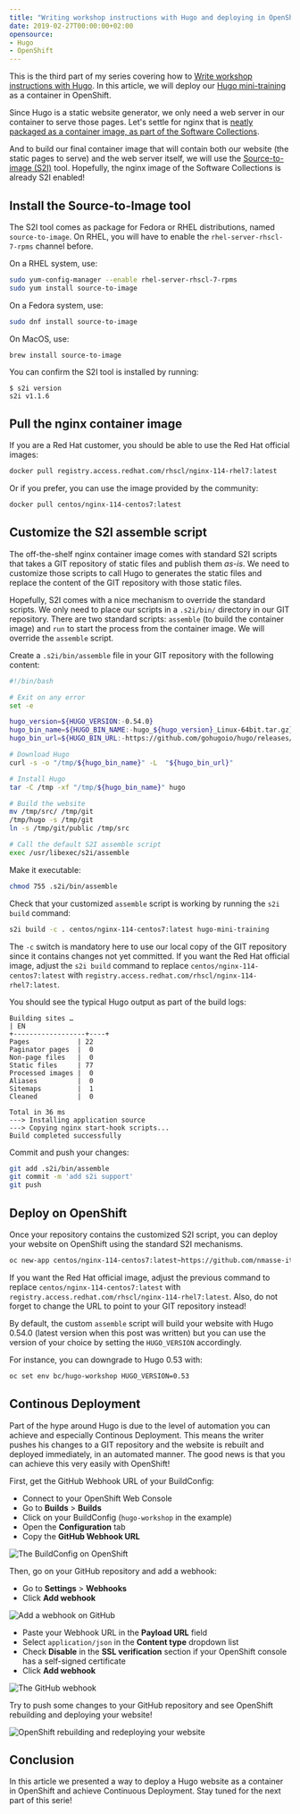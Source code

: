 ```yaml
---
title: "Writing workshop instructions with Hugo and deploying in OpenShift"
date: 2019-02-27T00:00:00+02:00
opensource: 
- Hugo
- OpenShift
---
```


This is the third part of my series covering how to
[Write workshop instructions with Hugo](../writing-workshop-instructions-with-hugo/). In this article, we will deploy our [Hugo mini-training](https://github.com/nmasse-itix/hugo-workshop/) as a container in OpenShift.

<!--more-->

Since Hugo is a static website generator, we only need a web server in our container to serve those pages. Let's settle for nginx that is [neatly packaged as a container image, as part of the Software Collections](https://www.softwarecollections.org/en/scls/rhscl/rh-nginx114/).

And to build our final container image that will contain both our website (the static pages to serve) and the web server itself, we will use the [Source-to-image (S2I)](https://github.com/openshift/source-to-image) tool. Hopefully, the nginx image of the Software Collections is already S2I enabled!

## Install the Source-to-Image tool

The S2I tool comes as package for Fedora or RHEL distributions, named `source-to-image`. On RHEL, you will have to enable the `rhel-server-rhscl-7-rpms` channel before.

On a RHEL system, use:

```sh
sudo yum-config-manager --enable rhel-server-rhscl-7-rpms
sudo yum install source-to-image
```

On a Fedora system, use:

```sh
sudo dnf install source-to-image
```

On MacOS, use:

```sh
brew install source-to-image
```

You can confirm the S2I tool is installed by running:

```raw
$ s2i version
s2i v1.1.6
```

## Pull the nginx container image

If you are a Red Hat customer, you should be able to use the Red Hat official images:

```sh
docker pull registry.access.redhat.com/rhscl/nginx-114-rhel7:latest
```

Or if you prefer, you can use the image provided by the community:

```sh
docker pull centos/nginx-114-centos7:latest
```

## Customize the S2I assemble script

The off-the-shelf nginx container image comes with standard S2I scripts that takes a GIT repository of static files and publish them *as-is*. We need to customize those scripts to call Hugo to generates the static files and replace the content of the GIT repository with those static files.

Hopefully, S2I comes with a nice mechanism to override the standard scripts. We only need to place our scripts in a `.s2i/bin/` directory in our GIT repository. There are two standard scripts: `assemble` (to build the container image) and `run` to start the process from the container image. We will override the `assemble` script.

Create a `.s2i/bin/assemble` file in your GIT repository with the following content:

```sh
#!/bin/bash

# Exit on any error
set -e

hugo_version=${HUGO_VERSION:-0.54.0}
hugo_bin_name=${HUGO_BIN_NAME:-hugo_${hugo_version}_Linux-64bit.tar.gz}
hugo_bin_url=${HUGO_BIN_URL:-https://github.com/gohugoio/hugo/releases/download/v${hugo_version}/${hugo_bin_name}}

# Download Hugo
curl -s -o "/tmp/${hugo_bin_name}" -L  "${hugo_bin_url}"

# Install Hugo
tar -C /tmp -xf "/tmp/${hugo_bin_name}" hugo

# Build the website
mv /tmp/src/ /tmp/git
/tmp/hugo -s /tmp/git
ln -s /tmp/git/public /tmp/src

# Call the default S2I assemble script
exec /usr/libexec/s2i/assemble
```

Make it executable:

```sh
chmod 755 .s2i/bin/assemble
```

Check that your customized `assemble` script is working by running the `s2i build` command:

```sh
s2i build -c . centos/nginx-114-centos7:latest hugo-mini-training
```

The `-c` switch is mandatory here to use our local copy of the GIT repository since it contains changes not yet committed.
If you want the Red Hat official image, adjust the `s2i build` command to replace `centos/nginx-114-centos7:latest` with `registry.access.redhat.com/rhscl/nginx-114-rhel7:latest`.

You should see the typical Hugo output as part of the build logs:

```raw
Building sites …
| EN
+------------------+----+
Pages            | 22
Paginator pages  |  0
Non-page files   |  0
Static files     | 77
Processed images |  0
Aliases          |  0
Sitemaps         |  1
Cleaned          |  0

Total in 36 ms
---> Installing application source
---> Copying nginx start-hook scripts...
Build completed successfully
```

Commit and push your changes:

```sh
git add .s2i/bin/assemble
git commit -m 'add s2i support'
git push
```

## Deploy on OpenShift

Once your repository contains the customized S2I script, you can deploy your website on OpenShift using the standard S2I mechanisms.

```sh
oc new-app centos/nginx-114-centos7:latest~https://github.com/nmasse-itix/hugo-workshop.git --name=hugo-workshop
```

If you want the Red Hat official image, adjust the previous command to replace `centos/nginx-114-centos7:latest` with `registry.access.redhat.com/rhscl/nginx-114-rhel7:latest`. Also, do not forget to change the URL to point to your GIT repository instead!

By default, the custom `assemble` script will build your website with Hugo 0.54.0 (latest version when this post was written) but you can use the version of your choice by setting the `HUGO_VERSION` accordingly.

For instance, you can downgrade to Hugo 0.53 with:

```sh
oc set env bc/hugo-workshop HUGO_VERSION=0.53
```

## Continous Deployment

Part of the hype around Hugo is due to the level of automation you can achieve and especially Continous Deployment. This means the writer pushes his changes to a GIT repository and the website is rebuilt and deployed immediately, in an automated manner. The good news is that you can achieve this very easily with OpenShift!

First, get the GitHub Webhook URL of your BuildConfig:

- Connect to your OpenShift Web Console
- Go to **Builds** > **Builds**
- Click on your BuildConfig (`hugo-workshop` in the example)
- Open the **Configuration** tab
- Copy the **GitHub Webhook URL**

![The BuildConfig on OpenShift](openshift-buildconfig-webhook.png)

Then, go on your GitHub repository and add a webhook:

- Go to **Settings** > **Webhooks**
- Click **Add webhook**

![Add a webhook on GitHub](github-add-webhook.png)

- Paste your Webhook URL in the **Payload URL** field
- Select `application/json` in the **Content type** dropdown list
- Check **Disable** in the **SSL verification** section if your OpenShift console has a self-signed certificate
- Click **Add webhook**

![The GitHub webhook](github-webhook.png)

Try to push some changes to your GitHub repository and see OpenShift rebuilding and deploying your website!

![OpenShift rebuilding and redeploying your website](openshift-rebuild.png)

## Conclusion

In this article we presented a way to deploy a Hugo website as a container in OpenShift and achieve Continuous Deployment.
Stay tuned for the next part of this serie!
